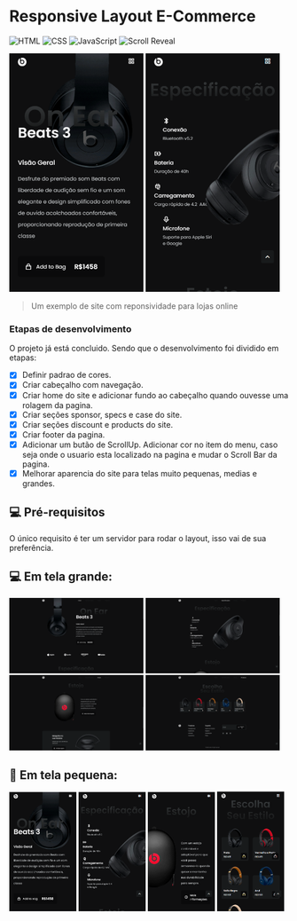 # Responsive Layout E-Commerce

<!---Esses são exemplos. Veja https://shields.io para outras pessoas ou para personalizar este conjunto de escudos. Você pode querer incluir dependências, status do projeto e informações de licença aqui--->

![HTML](https://img.shields.io/badge/HTML-239120?style=for-the-badge&logo=html5&logoColor=black&color=red)
![CSS](https://img.shields.io/badge/CSS-239120?&style=for-the-badge&logo=css3&logoColor=black&color=blue)
![JavaScript](https://img.shields.io/badge/JavaScript-F7DF1E?style=for-the-badge&logo=javascript&logoColor=black)
![Scroll Reveal](https://img.shields.io/static/v1?label=&message=Scroll%20Reveal&style=for-the-badge&color=black)

<img width='48%' src="./.github/home-responsive.png" alt="Home telas pequenas"> <img width='48%' src="./.github/specs-responsive.png" alt="Especificação telas pequenas">


>  Um exemplo de site com reponsividade para lojas online
### Etapas de desenvolvimento

O projeto já está concluido. Sendo que o desenvolvimento foi dividido em etapas: 

- [x] Definir padrao de cores.
- [x] Criar cabeçalho com navegação.
- [x] Criar home do site e adicionar fundo ao cabeçalho quando ouvesse uma rolagem da pagina.
- [x] Criar seções sponsor, specs e case do site.
- [x] Criar seções discount e products do site.
- [x] Criar footer da pagina.
- [x] Adicionar um butão de ScrollUp. Adicionar cor no item do menu, caso seja onde o usuario esta localizado na pagina e mudar o Scroll Bar da pagina.
- [x] Melhorar aparencia do site para telas muito pequenas, medias e grandes.

## 💻 Pré-requisitos

O único requisito é ter um servidor para rodar o layout, isso vai de sua preferência.

## 💻 Em tela grande:

<img width='48%' src="./.github/home.png" alt="Seção home para telas grandes"> <img width='48%' src="./.github/specs.png" alt="Seção especificação para telas grandes">
<img width='48%' src="./.github/case.png" alt="Seção estojo para telas grandes"> <img width='48%' src="./.github/products.png" alt="Seção produtos para telas grandes">

## 📱 Em tela pequena:

<img width='24%' src="./.github/home-responsive.png" alt="Home para telas pequenas"> <img width='24%' src="./.github/specs-responsive.png" alt="Especificação para telas pequenas"> <img width='24%' src="./.github/case-responsive.png" alt="Estojo para telas pequenas"> <img width='24%' src="./.github/products-responsive.png" alt="Produtos para telas pequenas">